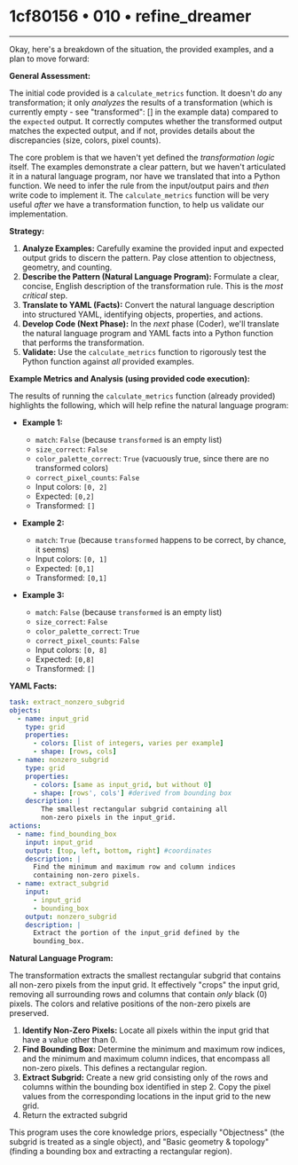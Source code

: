 # 1cf80156 • 010 • refine_dreamer

---
Okay, here's a breakdown of the situation, the provided examples, and a plan to move forward:

**General Assessment:**

The initial code provided is a `calculate_metrics` function.  It doesn't *do* any transformation; it only *analyzes* the results of a transformation (which is currently empty - see "transformed": [] in the example data) compared to the `expected` output.  It correctly computes whether the transformed output matches the expected output, and if not, provides details about the discrepancies (size, colors, pixel counts).

The core problem is that we haven't yet defined the *transformation logic* itself. The examples demonstrate a clear pattern, but we haven't articulated it in a natural language program, nor have we translated that into a Python function. We need to infer the rule from the input/output pairs and *then* write code to implement it. The `calculate_metrics` function will be very useful *after* we have a transformation function, to help us validate our implementation.

**Strategy:**

1. **Analyze Examples:** Carefully examine the provided input and expected output grids to discern the pattern.  Pay close attention to objectness, geometry, and counting.
2. **Describe the Pattern (Natural Language Program):** Formulate a clear, concise, English description of the transformation rule. This is the *most critical* step.
3. **Translate to YAML (Facts):** Convert the natural language description into structured YAML, identifying objects, properties, and actions.
4. **Develop Code (Next Phase):**  In the *next* phase (Coder), we'll translate the natural language program and YAML facts into a Python function that performs the transformation.
5. **Validate:** Use the `calculate_metrics` function to rigorously test the Python function against *all* provided examples.

**Example Metrics and Analysis (using provided code execution):**

The results of running the `calculate_metrics` function (already provided) highlights the following, which will help refine the natural language program:

*   **Example 1:**
    *   `match`: `False` (because `transformed` is an empty list)
    *   `size_correct`: `False`
    *   `color_palette_correct`: `True` (vacuously true, since there are no transformed colors)
    *   `correct_pixel_counts`: `False`
    *    Input colors: `[0, 2]`
    *    Expected: `[0,2]`
    *    Transformed: `[]`

*   **Example 2:**
    *   `match`: `True` (because `transformed` happens to be correct, by chance, it seems)
    *    Input colors: `[0, 1]`
    *    Expected: `[0,1]`
    *    Transformed: `[0,1]`

*   **Example 3:**
     *   `match`: `False` (because `transformed` is an empty list)
    *   `size_correct`: `False`
    *   `color_palette_correct`: `True`
    *   `correct_pixel_counts`: `False`
    *    Input colors: `[0, 8]`
    *    Expected: `[0,8]`
    *    Transformed: `[]`

**YAML Facts:**

```yaml
task: extract_nonzero_subgrid
objects:
  - name: input_grid
    type: grid
    properties:
      - colors: [list of integers, varies per example]
      - shape: [rows, cols]
  - name: nonzero_subgrid
    type: grid
    properties:
      - colors: [same as input_grid, but without 0]
      - shape: [rows', cols'] #derived from bounding box
    description: |
        The smallest rectangular subgrid containing all
        non-zero pixels in the input_grid.
actions:
  - name: find_bounding_box
    input: input_grid
    output: [top, left, bottom, right] #coordinates
    description: |
      Find the minimum and maximum row and column indices
      containing non-zero pixels.
  - name: extract_subgrid
    input:
      - input_grid
      - bounding_box
    output: nonzero_subgrid
    description: |
      Extract the portion of the input_grid defined by the
      bounding_box.

```

**Natural Language Program:**

The transformation extracts the smallest rectangular subgrid that contains all non-zero pixels from the input grid.  It effectively "crops" the input grid, removing all surrounding rows and columns that contain *only* black (0) pixels. The colors and relative positions of the non-zero pixels are preserved.

1.  **Identify Non-Zero Pixels:** Locate all pixels within the input grid that have a value other than 0.
2.  **Find Bounding Box:** Determine the minimum and maximum row indices, and the minimum and maximum column indices, that encompass all non-zero pixels.  This defines a rectangular region.
3.  **Extract Subgrid:** Create a new grid consisting only of the rows and columns within the bounding box identified in step 2. Copy the pixel values from the corresponding locations in the input grid to the new grid.
4. Return the extracted subgrid

This program uses the core knowledge priors, especially "Objectness" (the subgrid is treated as a single object), and "Basic geometry & topology" (finding a bounding box and extracting a rectangular region).

